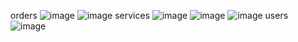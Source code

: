 orders
![image](https://github.com/LinDiscount/bbshop/assets/146705689/04709cda-579b-4922-8ecf-33d3de137005)
![image](https://github.com/LinDiscount/bbshop/assets/146705689/d61cb1e1-cfb0-489a-9776-699c555cb00d)
services
![image](https://github.com/LinDiscount/bbshop/assets/146705689/fb29fa2c-ffa9-4c57-a099-8f966fa2c50f)
![image](https://github.com/LinDiscount/bbshop/assets/146705689/7e65d9bf-8dfd-4960-93d3-c7c9f0614e58)
![image](https://github.com/LinDiscount/bbshop/assets/146705689/981c6e49-1222-475e-bddb-ec47e3043b55)
users
![image](https://github.com/LinDiscount/bbshop/assets/146705689/315a0e24-fb51-488b-bd36-383f885ce193)
